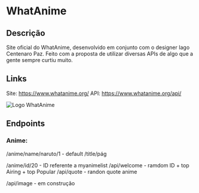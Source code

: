# WhatAnime

## Descrição 

Site oficial do WhatAnime, desenvolvido em conjunto com o designer Iago Centenaro Paz. Feito com a proposta de utilizar diversas APIs de algo que a gente sempre curtiu muito. 

## Links 

Site: https://www.whatanime.org/
API: https://www.whatanime.org/api/

![Logo WhatAnime](https://github.com/giovanifranz/WhatAnime/blob/main/src/assets/LogoWhatAnime.png)


## Endpoints 

### Anime:

/anime/name/naruto/1 - default /title/pág

/anime/id/20 - ID referente a myanimelist 
/api/welcome - ramdom ID + top Airing + top Popular
/api/quote - randon quote anime 

/api/image - em construção
